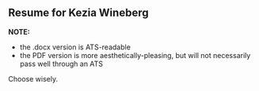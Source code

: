 ## Resume for Kezia Wineberg
**NOTE:** 
* the .docx version is ATS-readable
* the PDF version is more aesthetically-pleasing, but will not necessarily pass well through an ATS

Choose wisely.

